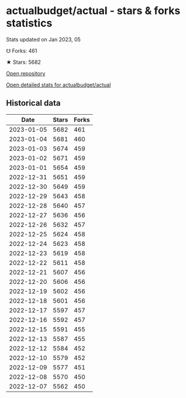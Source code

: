 # actualbudget/actual - stars & forks statistics

Stats updated on Jan 2023, 05

☋ Forks: 461

★ Stars: 5682

[Open repository](https://github.com/actualbudget/actual)

[Open detailed stats for actualbudget/actual](https://reviewgithub.com/rep/actualbudget/actual)

## Historical data
| Date | Stars | Forks |
|------|-------|-------|
| 2023-01-05 | 5682 | 461 | 
| 2023-01-04 | 5681 | 460 | 
| 2023-01-03 | 5674 | 459 | 
| 2023-01-02 | 5671 | 459 | 
| 2023-01-01 | 5654 | 459 | 
| 2022-12-31 | 5651 | 459 | 
| 2022-12-30 | 5649 | 459 | 
| 2022-12-29 | 5643 | 458 | 
| 2022-12-28 | 5640 | 457 | 
| 2022-12-27 | 5636 | 456 | 
| 2022-12-26 | 5632 | 457 | 
| 2022-12-25 | 5624 | 458 | 
| 2022-12-24 | 5623 | 458 | 
| 2022-12-23 | 5619 | 458 | 
| 2022-12-22 | 5611 | 458 | 
| 2022-12-21 | 5607 | 456 | 
| 2022-12-20 | 5606 | 456 | 
| 2022-12-19 | 5602 | 456 | 
| 2022-12-18 | 5601 | 456 | 
| 2022-12-17 | 5597 | 457 | 
| 2022-12-16 | 5592 | 457 | 
| 2022-12-15 | 5591 | 455 | 
| 2022-12-13 | 5587 | 455 | 
| 2022-12-12 | 5584 | 452 | 
| 2022-12-10 | 5579 | 452 | 
| 2022-12-09 | 5577 | 451 | 
| 2022-12-08 | 5570 | 450 | 
| 2022-12-07 | 5562 | 450 | 


